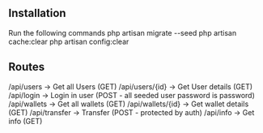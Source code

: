 ## Installation
Run the following commands
php artisan migrate --seed
php artisan cache:clear
php artisan config:clear

## Routes
/api/users -> Get all Users (GET)
/api/users/{id} -> Get User details (GET)
/api/login -> Login in user (POST - all seeded user password is password)
/api/wallets -> Get all wallets (GET)
/api/wallets/{id} -> Get wallet details (GET)
/api/transfer -> Transfer (POST - protected by auth)
/api/info -> Get info (GET)
